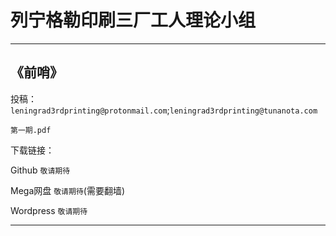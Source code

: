 # 列宁格勒印刷三厂工人理论小组

---

## 《前哨》

投稿：`leningrad3rdprinting@protonmail.com`;`leningrad3rdprinting@tunanota.com`

```
第一期.pdf
```

下载链接：

Github `敬请期待`

Mega网盘 `敬请期待`(需要翻墙)

Wordpress `敬请期待`

---
